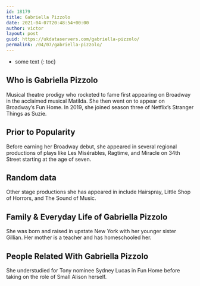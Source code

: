 ```yaml
---
id: 18179
title: Gabriella Pizzolo
date: 2021-04-07T20:48:54+00:00
author: victor
layout: post
guid: https://ukdataservers.com/gabriella-pizzolo/
permalink: /04/07/gabriella-pizzolo/
---
```


* some text
{: toc}


## Who is Gabriella Pizzolo



Musical theatre prodigy who rocketed to fame first appearing on Broadway in the acclaimed musical Matilda. She then went on to appear on Broadway&#8217;s Fun Home. In 2019, she joined season three of Netflix&#8217;s Stranger Things as Suzie.

                
                
                
## Prior to Popularity



Before earning her Broadway debut, she appeared in several regional productions of plays like Les Misérables, Ragtime, and Miracle on 34th Street starting at the age of seven.

                
                
                
## Random data



Other stage productions she has appeared in include Hairspray, Little Shop of Horrors, and The Sound of Music.

                
                
                
## Family & Everyday Life of Gabriella Pizzolo



She was born and raised in upstate New York with her younger sister Gillian. Her mother is a teacher and has homeschooled her.

                
                
                
## People Related With Gabriella Pizzolo



She understudied for Tony nominee Sydney Lucas in Fun Home before taking on the role of Small Alison herself.

                
              
            
          
          
          